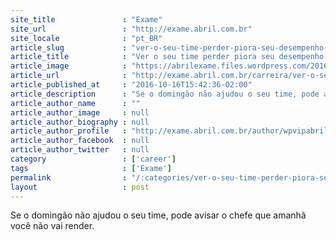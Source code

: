 ```yaml
---
site_title               : "Exame"
site_url                 : "http://exame.abril.com.br"
site_locale              : "pt_BR"
article_slug             : "ver-o-seu-time-perder-piora-seu-desempenho-no-trabalho"
article_title            : "Ver o seu time perder piora seu desempenho no trabalho"
article_image            : "https://abrilexame.files.wordpress.com/2016/10/size_960_16_9_futebol.jpg?quality=70&strip=all&w=960"
article_url              : "http://exame.abril.com.br/carreira/ver-o-seu-time-perder-piora-seu-desempenho-no-trabalho/"
article_published_at     : "2016-10-16T15:42:36-02:00"
article_description      : "Se o domingão não ajudou o seu time, pode avisar o chefe que amanhã você não vai render."
article_author_name      : ""
article_author_image     : null
article_author_biography : null
article_author_profile   : "http://exame.abril.com.br/author/wpvipabril/"
article_author_facebook  : null
article_author_twitter   : null
category                 : ['career']
tags                     : ['Exame']
permalink                : "/:categories/ver-o-seu-time-perder-piora-seu-desempenho-no-trabalho/"
layout                   : post
---
```


Se o domingão não ajudou o seu time, pode avisar o chefe que amanhã você não vai render.
